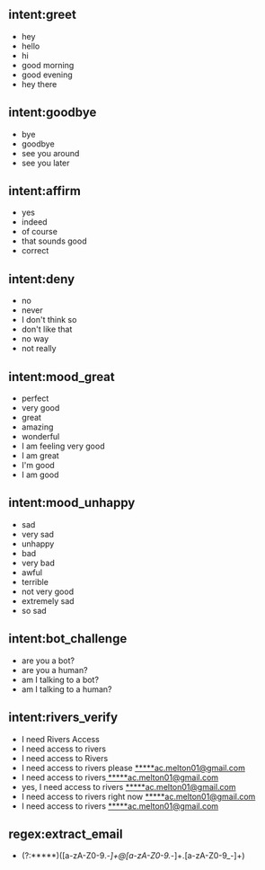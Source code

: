 ## intent:greet
- hey
- hello
- hi
- good morning
- good evening
- hey there

## intent:goodbye
- bye
- goodbye
- see you around
- see you later

## intent:affirm
- yes
- indeed
- of course
- that sounds good
- correct

## intent:deny
- no
- never
- I don't think so
- don't like that
- no way
- not really

## intent:mood_great
- perfect
- very good
- great
- amazing
- wonderful
- I am feeling very good
- I am great
- I'm good
- I am good

## intent:mood_unhappy
- sad
- very sad
- unhappy
- bad
- very bad
- awful
- terrible
- not very good
- extremely sad
- so sad

## intent:bot_challenge
- are you a bot?
- are you a human?
- am I talking to a bot?
- am I talking to a human?

## intent:rivers_verify
- I need Rivers Access
- I need access to rivers
- I need access to Rivers
- I need access to rivers please [*****ac.melton01@gmail.com](extract_email)
- I need access to rivers[ ](extract_email)[ ](extract_email)[ ](extract_email)[*****ac.melton01@gmail.com](extract_email)
- yes, I need access to rivers [*****ac.melton01@gmail.com](extract_email)
- I need access to rivers right now [*****ac.melton01@gmail.com](extract_email)
- I need access to rivers [*****ac.melton01@gmail.com](extract_email)

## regex:extract_email
- (?:\*\*\*\*\*)([a-zA-Z0-9._-]+@[a-zA-Z0-9._-]+\.[a-zA-Z0-9_-]+)
